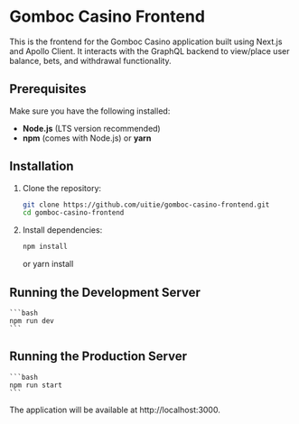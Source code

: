# Gomboc Casino Frontend

This is the frontend for the Gomboc Casino application built using Next.js and Apollo Client. It interacts with the GraphQL backend to view/place user balance, bets, and withdrawal functionality.

## Prerequisites

Make sure you have the following installed:
- **Node.js** (LTS version recommended)
- **npm** (comes with Node.js) or **yarn**

## Installation

1. Clone the repository:
   ```bash
   git clone https://github.com/uitie/gomboc-casino-frontend.git
   cd gomboc-casino-frontend
   ```
2. Install dependencies:
    ```bash
    npm install
    ```
    or
    yarn install

## Running the Development Server
    ```bash
    npm run dev
    ```
## Running the Production Server
    ```bash
    npm run start
    ```
The application will be available at http://localhost:3000.
